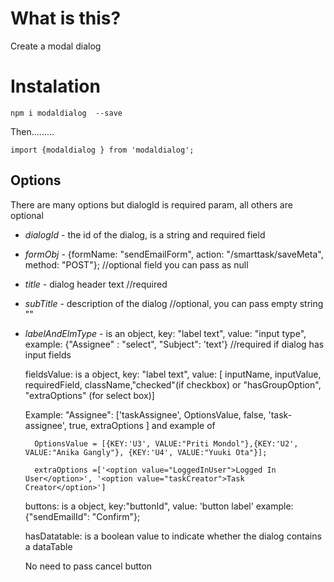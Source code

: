 # What is this?
Create a modal dialog

# Instalation

`npm i modaldialog  --save`

Then.........


```
import {modaldialog } from 'modaldialog';

```

## Options
There are many options but dialogId is required param, all others are optional

* *dialogId* - the id of the dialog, is a string and required field
* *formObj* - {formName: "sendEmailForm", action: "/smarttask/saveMeta", method: "POST"}; //optional field you can pass as null

* *title* - dialog header text //required

* *subTitle* - description of the dialog //optional, you can pass empty string ""

* *labelAndElmType* - is an object, key: "label text", value: "input type", example: {"Assignee" : "select", "Subject": 'text'} //required if dialog has input fields

    fieldsValue: is a object, key: "label text", value: [ inputName, inputValue, requiredField, className,"checked"(if checkbox) or "hasGroupOption", "extraOptions" (for select box)]

    Example:
        "Assignee": ['taskAssignee', OptionsValue, false, 'task-assignee', true, extraOptions ] and example of

        OptionsValue = [{KEY:'U3', VALUE:"Priti Mondol"},{KEY:'U2', VALUE:"Anika Gangly"}, {KEY:'U4', VALUE:"Yuuki Ota"}];

        extraOptions =['<option value="LoggedInUser">Logged In User</option>', '<option value="taskCreator">Task Creator</option>']

    buttons: is a object, key:"buttonId", value: 'button label'  example: {"sendEmailId": "Confirm"};

    hasDatatable: is a boolean value to indicate whether the dialog contains a dataTable

    No need to pass cancel button
  

